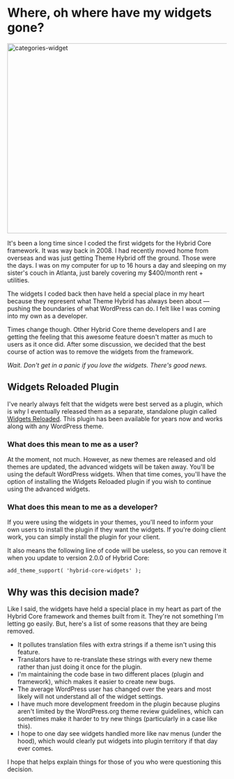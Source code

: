 # Where, oh where have my widgets gone?

<img src="http://themehybrid.com/blog/wp-content/uploads/2014/06/categories-widget.png" alt="categories-widget" width="800" height="436" class="aligncenter size-full wp-image-2418" />

It's been a long time since I coded the first widgets for the Hybrid Core framework.  It was way back in 2008.  I had recently moved home from overseas and was just getting Theme Hybrid off the ground.  Those were the days.  I was on my computer for up to 16 hours a day and sleeping on my sister's couch in Atlanta, just barely covering my $400/month rent + utilities.

The widgets I coded back then have held a special place in my heart because they represent what Theme Hybrid has always been about &mdash; pushing the boundaries of what WordPress can do.  I felt like I was coming into my own as a developer.

Times change though.  Other Hybrid Core theme developers and I are getting the feeling that this awesome feature doesn't matter as much to users as it once did.  After some discussion, we decided that the best course of action was to remove the widgets from the framework.

<em>Wait.  Don't get in a panic if you love the widgets.  There's good news.</em>

<h2>Widgets Reloaded Plugin</h2>

I've nearly always felt that the widgets were best served as a plugin, which is why I eventually released them as a separate, standalone plugin called <a href="http://themehybrid.com/plugins/widgets-reloaded">Widgets Reloaded</a>.  This plugin has been available for years now and works along with any WordPress theme.

<h3>What does this mean to me as a user?</h3>

At the moment, not much.  However, as new themes are released and old themes are updated, the advanced widgets will be taken away.  You'll be using the default WordPress widgets.  When that time comes, you'll have the option of installing the Widgets Reloaded plugin if you wish to continue using the advanced widgets.

<h3>What does this mean to me as a developer?</h3>

If you were using the widgets in your themes, you'll need to inform your own users to install the plugin if they want the widgets.  If you're doing client work, you can simply install the plugin for your client.

It also means the following line of code will be useless, so you can remove it when you update to version 2.0.0 of Hybrid Core:

<pre><code>add_theme_support( 'hybrid-core-widgets' );</code></pre>

<h2>Why was this decision made?</h2>

Like I said, the widgets have held a special place in my heart as part of the Hybrid Core framework and themes built from it.  They're not something I'm letting go easily.  But, here's a list of some reasons that they are being removed.

<ul>
<li>It pollutes translation files with extra strings if a theme isn't using this feature.</li>
<li>Translators have to re-translate these strings with every new theme rather than just doing it once for the plugin.</li>
<li>I'm maintaining the code base in two different places (plugin and framework), which makes it easier to create new bugs.</li>
<li>The average WordPress user has changed over the years and most likely will not understand all of the widget settings.</li>
<li>I have much more development freedom in the plugin because plugins aren't limited by the WordPress.org theme review guidelines, which can sometimes make it harder to try new things (particularly in a case like this).</li>
<li>I hope to one day see widgets handled more like nav menus (under the hood), which would clearly put widgets into plugin territory if that day ever comes.</li>
</ul>

I hope that helps explain things for those of you who were questioning this decision.